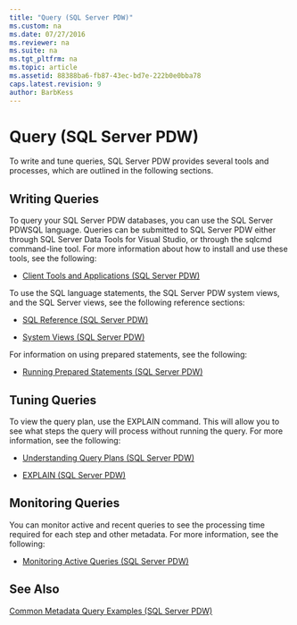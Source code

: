```yaml
---
title: "Query (SQL Server PDW)"
ms.custom: na
ms.date: 07/27/2016
ms.reviewer: na
ms.suite: na
ms.tgt_pltfrm: na
ms.topic: article
ms.assetid: 88388ba6-fb87-43ec-bd7e-222b0e0bba78
caps.latest.revision: 9
author: BarbKess
---
```

# Query (SQL Server PDW)
To write and tune queries, SQL Server PDW provides several tools and processes, which are outlined in the following sections.  
  
## Writing Queries  
To query your SQL Server PDW databases, you can use the SQL Server PDWSQL language. Queries can be submitted to SQL Server PDW either through SQL Server Data Tools for Visual Studio, or through the sqlcmd command-line tool. For more information about how to install and use these tools, see the following:  
  
-   [Client Tools and Applications &#40;SQL Server PDW&#41;](../../mpp/sqlpdw/client-tools-and-applications-sql-server-pdw.md)  
  
To use the SQL language statements, the SQL Server PDW system views, and the SQL Server views, see the following reference sections:  
  
-   [SQL Reference &#40;SQL Server PDW&#41;](../../mpp/sqlpdw/sql-reference-sql-server-pdw.md)  
  
-   [System Views &#40;SQL Server PDW&#41;](../../mpp/sqlpdw/system-views-sql-server-pdw.md)  
  
For information on using prepared statements, see the following:  
  
-   [Running Prepared Statements &#40;SQL Server PDW&#41;](../../mpp/sqlpdw/running-prepared-statements-sql-server-pdw.md)  
  
## Tuning Queries  
To view the query plan, use the EXPLAIN command. This will allow you to see what steps the query will process without running the query. For more information, see the following:  
  
-   [Understanding Query Plans &#40;SQL Server PDW&#41;](../../mpp/sqlpdw/understanding-query-plans-sql-server-pdw.md)  
  
-   [EXPLAIN &#40;SQL Server PDW&#41;](../../mpp/sqlpdw/explain-sql-server-pdw.md)  
  
## Monitoring Queries  
You can monitor active and recent queries to see the processing time required for each step and other metadata. For more information, see the following:  
  
-   [Monitoring Active Queries &#40;SQL Server PDW&#41;](../../mpp/sqlpdw/monitoring-active-queries-sql-server-pdw.md)  
  
## See Also  
[Common Metadata Query Examples &#40;SQL Server PDW&#41;](../../mpp/sqlpdw/common-metadata-query-examples-sql-server-pdw.md)  
  
